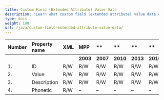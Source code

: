 ```yaml
---
title: Custom Field (Extended Attribute) Value Data
description: "Learn what custom field (extended attribute) value data of Microsoft Project (MPP/XML) files are can be written or read by Aspose.Tasks for Java."
type: docs
weight: 100
url: /java/custom-field-extended-attribute-value-data/
---
```


|**Number** |**Property name** |**XML** |**MPP** |** |** |**  |** |** |**Comments** |
| :- | :- | :- | :- | :- | :- | :- | :- | :- | :- |
| | | |**2003** |**2007** |**2010** |**2013** |**2016** |**2019** | |
|1. |ID |R/W |R/W |R/W |R/W |R/W |R/W |R/W | |
|2. |Value |R/W |R/W |R/W |R/W |R/W |R/W |R/W | |
|3. |Description |R/W |R/W |R/W |R/W |R/W |R/W |R/W | |
|4. |Phonetic |R/W |– |– |– |– |– |– | |

